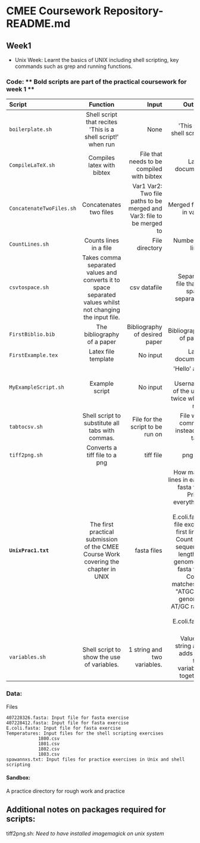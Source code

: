 # CMEE Coursework Repository- README.md

## Week1

- Unix Week:  Learnt the basics of UNIX including shell scripting, key commands such as grep and running functions. 

### Code: ** Bold scripts are part of the practical coursework for week 1 **

| Script       | Function     | Input     | Output    |
| :------------- | :----------: | -----------: |-----------: |
|  `boilerplate.sh` | Shell script that recites 'This is a shell script!' when run   | None    | 'This is a shell script!    |
|   `CompileLaTeX.sh` | Compiles latex with bibtex  | File that needs to be compiled with bibtex    | Latex document   |
|  `ConcatenateTwoFiles.sh` | Concatenates two files   | Var1 Var2: Two file paths to be merged and Var3: file to be merged to | Merged files in var 3   |
|  `CountLines.sh` | Counts lines in a file   | File directory | Number of lines   |
|  `csvtospace.sh` | Takes comma separated values and converts it to space separated values whilst not changing the input file.   | csv datafile    | Separate file that is space separated   |
|   `FirstBiblio.bib` | The bibliography of a paper   | Bibliography of desired paper    | Bibliography of paper  |
|   `FirstExample.tex` | Latex file template  | No input    | Latex document   |
|  `MyExampleScript.sh` | Example script   | No input | 'Hello' and the Username of the user twice when run.    |
|  `tabtocsv.sh` | Shell script to substitute all tabs with commas.    | File for the script to be run on    | File with commas instead of tabs |    
|  `tiff2png.sh` | Converts a tiff file to a png  | tiff file | png file   |
|   **`UnixPrac1.txt`** | The first practical submission of the CMEE Course Work covering the chapter in UNIX  | fasta files    | How many lines in each fasta file; Prints everything in E.coli.fasta file except first lines; Count the sequence length of genome in fasta file; Count matches of "ATGC" in genome; AT/GC ratio of E.coli.fasta file  |
|  `variables.sh` | Shell script to show the use of variables.    | 1 string and two variables.    | Value of string and adds the two variables together    |


### Data: 

Files

	407228326.fasta: Input file for fasta exercise    
	407228412.fasta: Input file for fasta exercise 
	E.coli.fasta: Input file for fasta exercise 
	Temperatures: Input files for the shell scripting exercises 
                1800.csv
                1801.csv
                1802.csv
                1803.csv
 	spawannxs.txt: Input files for practice exercises in Unix and shell scripting 
 
 #### Sandbox: 
 A practice directory for rough work and practice 
 
 ## Additional notes on packages required for scripts: 
 tiff2png.sh: _Need to have installed imagemagick on unix system_
